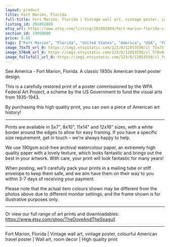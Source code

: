 ```yaml
---
layout: product
title: Fort Marion, Florida 
full-title: Fort Marion, Florida | Vintage wall art, vintage poster, colourful American travel poster | Wall art, room decor | High quality print
listing_id: 291092889
etsy_url: https://www.etsy.com/listing/291092889/fort-marion-florida-vintage-wall-art?utm_source=thedoveandtheseagull&utm_medium=api&utm_campaign=api
section_id: 19058808
price: 6.95
tags: ["Fort Marion", "Florida", "United States", "America", "USA", "Federal Art Project", "Travel", "Landscape", "Historical", "1930s", "Wall art", "Room decor", "Vintage print"]
image_75x75_url_0: https://img1.etsystatic.com/123/0/12853550/il_75x75.1013172765_hw47.jpg
image_570xN_url_0: https://img1.etsystatic.com/123/0/12853550/il_570xN.1013172765_hw47.jpg
image_fullxfull_url_0: https://img1.etsystatic.com/123/0/12853550/il_fullxfull.1013172765_hw47.jpg
---
```

See America - Fort Marion, Florida. A classic 1930s American travel poster design. 

This is a carefully restored print of a poster commissioned by the WPA Federal Art Project, a scheme by the US Government to fund the visual arts from 1935-1943.

By purchasing this high quality print, you can own a piece of American art history!

---

Prints are available in 5x7&quot;, 8x10&quot;, 11x14&quot; and 12x16&quot; sizes, with a white border around the edges to allow for easy framing. If you have a specific size requirement, get in touch – we&#39;re always happy to help.

We use 190gsm acid-free archival watercolour paper, an extremely high quality paper with a lovely texture, which looks fantastic and brings out the best in your artwork. With care, your print will look fantastic for many years!

When posting, we&#39;ll carefully pack your prints in a mailing tube or stiff envelope to keep them safe, and we aim have them on their way to you within 3-7 days of receiving your payment.

Please note that the actual item colours shown may be different from the photos above due to different monitor settings, and the frame shown is for illustrative purposes only.

---

Or view our full range of art prints and downloadables:
https://www.etsy.com/shop/TheDoveAndTheSeagull

---

Fort Marion, Florida | Vintage wall art, vintage poster, colourful American travel poster | Wall art, room decor | High quality print
